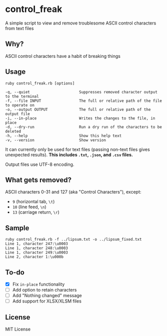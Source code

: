 # control_freak
A simple script to view and remove troublesome ASCII control characters from text files

## Why?
ASCII control characters have a habit of breaking things

## Usage
`ruby control_freak.rb [options]`

```
-q, --quiet                      Suppresses removed character output to the terminal
-f, --file INPUT                 The full or relative path of the file to operate on
-o, --output OUTPUT              The full or relative path of the output file
-i, --in-place                   Writes the changes to the file, in place
-d, --dry-run                    Run a dry run of the characters to be deleted
-h, --help                       Show this help text
-v, --version                    Show version
```

It can currently only be used for text files (passing non-text files gives unexpected results).
**This includes `.txt`, `.json`, and `.csv` files.**

Output files use UTF-8 encoding.

## What gets removed?
ASCII characters 0-31 and 127 (aka "Control Characters"), except:
- `9` (horizontal tab, `\t`)
- `10` (line feed, `\n`)
- `13` (carriage return, `\r`)

## Sample
```
ruby control_freak.rb -f ../lipsum.txt -o ../lipsum_fixed.txt
Line 1, character 247:\u0003
Line 1, character 248:\u0003
Line 1, character 249:\u0003
Line 2, character 1:\u000b
```

## To-do
- [x] Fix `in-place` functionality
- [ ] Add option to retain characters
- [ ] Add "Nothing changed" message
- [ ] Add support for XLSX/XLSM files

## License
MIT License
